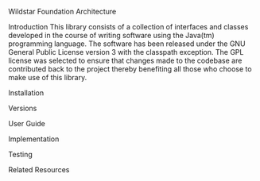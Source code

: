 Wildstar Foundation Architecture

Introduction
This library consists of a collection of interfaces and classes 
developed in the course of writing software using the Java(tm) programming 
language. The software has been released under the GNU General Public License 
version 3 with the classpath exception. The GPL license was selected to ensure
that changes made to the codebase are contributed back to the project thereby
benefiting all those who choose to make use of this library.

Installation

Versions

User Guide

Implementation

Testing

Related Resources
